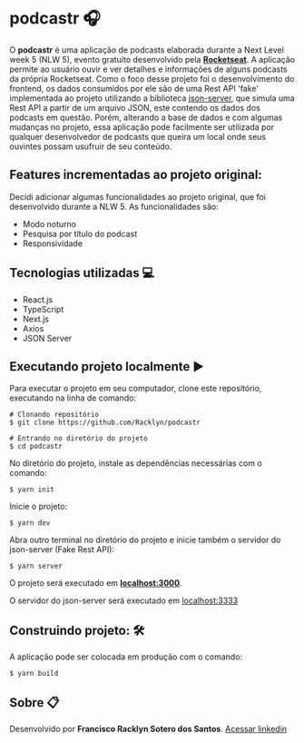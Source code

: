 # podcastr 🎧

O **podcastr** é uma aplicação de podcasts elaborada durante a Next Level week 5 (NLW 5), evento gratuito desenvolvido pela **[Rocketseat](https://rocketseat.com.br/)**. A aplicação permite ao usuário ouvir e ver detalhes e informações de alguns podcasts da própria Rocketseat. Como o foco desse projeto foi o desenvolvimento do frontend, os dados consumidos por ele são de uma Rest API 'fake' implementada ao projeto utilizando a biblioteca [json-server](https://www.npmjs.com/package/json-server), que simula uma Rest API a partir de um arquivo JSON, este contendo os dados dos podcasts em questão. Porém, alterando a base de dados e com algumas mudanças no projeto, essa aplicação pode facilmente ser utilizada por qualquer desenvolvedor de podcasts que queira um local onde seus ouvintes possam usufruir de seu conteúdo.

## Features incrementadas ao projeto original:
Decidi adicionar algumas funcionalidades ao projeto original, que foi desenvolvido durante a NLW 5. As funcionalidades são:
- Modo noturno
- Pesquisa por título do podcast
- Responsividade

## Tecnologias utilizadas 💻
- React.js
- TypeScript
- Next.js
- Axios
- JSON Server

## Executando projeto localmente ▶

Para executar o projeto em seu computador, clone este repositório, executando na linha de comando:
```shell
# Clonando repositório
$ git clone https://github.com/Racklyn/podcastr

# Entrando no diretório do projeto
$ cd podcastr
```
No diretório do projeto, instale as dependências necessárias com o comando:
```shell
$ yarn init
```
Inicie o projeto:
```shell
$ yarn dev
```
Abra outro terminal no diretório do projeto e inicie também o servidor do json-server (Fake Rest API):

```shell
$ yarn server
```

O projeto será executado em **[localhost:3000](http://localhost:3000/)**.

O servidor do json-server será executado em [localhost:3333](http://localhost:3333/)

## Construindo projeto: 🛠
A aplicação pode ser colocada em produção com o comando:
```shell
$ yarn build
```

## Sobre 📋

Desenvolvido por **Francisco Racklyn Sotero dos Santos**.
[Acessar linkedin](https://www.linkedin.com/in/racklyn-sotero-6567561b5/)
